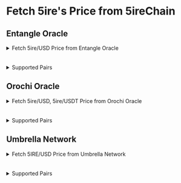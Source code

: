 # Fetch 5ire's Price from 5ireChain 


## Entangle Oracle

<details>
<summary>Fetch 5ire/USD Price from Entangle Oracle</summary>

This script fetches and verifies the `5IRE/USD` price using the PullConsumer smart contract on the 5ireChain.

## Prerequisites

- Node.js (v20 or higher)
- Yarn
- A `5ireChain Mainnet` Configuration
- Private key with sufficient `5IRE coins` for gas fees

## Setup

1. Install dependencies:
```bash
yarn install
```

2. Configure environment variables by creating a `.env` file:

```env
FIRE_URL=https://rpc.5ire.network
FIRE_DEPLOYER=your_private_key_here
```

## Running the Script
Execute the script using Hardhat:


```bash
npx hardhat run scripts/entangle/fetchAndVerify.ts --network fire
```



## Script Overview

The script performs the following operations:

1. Fetches verification data for 5IRE/USD price from `Entangle Oracle`
2. Interacts with the PullConsumer contract at `0xB1e44Fb6DDc1DA35300DA3b66be4235F1532d6D7`
3. Verifies the price using `merkle proofs` and `signatures`
4. Outputs the transaction hash upon successful verification

## Expected Output

When successful, you should see output similar to:

```
sent tx: 0x62364a7c80168b8a5a4e8e0758b7a034e96e2e57ae543a8c7907a27039e79a56
```


## References
+ https://docs.entangle.fi/universal-data-feeds-guides/how-to-integrate/evm-smart-contracts/fetch-data-via-pull-model


</details>

<br/>
<br/>

<details>
<summary>Supported Pairs </summary>

### 1. 5ire/USD


</details>



## Orochi Oracle


<details>
<summary>Fetch 5ire/USD, 5ire/USDT Price from Orochi Oracle</summary>
This script fetches the `5IRE/USD` and `5IRE/USDT` price using the FetchPrice smart contract on the 5ireChain.

## Prerequisites

- Node.js (v20 or higher)
- Yarn
- A `5ireChain Mainnet` Configuration
- Private key with sufficient `5IRE coins` for gas fees

## Setup

1. Install dependencies:
```bash
yarn install
```

2. Configure environment variables by creating a `.env` file:

```env
FIRE_URL=https://rpc.5ire.network
FIRE_DEPLOYER=your_private_key_here
```

## Running the Script
Compile and deploy the contract:

```bash
npx hardhat compile
```

Deploy the contract to the `5ireChain` network:

```bash
npx hardhat run scripts/orochi/deploy.ts --network fire
```

Copy the deployed contract address and update `orochifetch.ts` with it. Then run:

```bash
npx hardhat run scripts/orochi/orochifetch.ts --network fire
```



## Script Overview

The script performs the following operations:

1. Fetches `5IRE/USD` and `5IRE/USDT` prices from `Orochi Oracle`
2. Interacts with the FetchPrice contract at `0x3E36123bAE1d9EB392C32849324D093a45CEDd7F`
3. Retrieves and displays the latest price

## Expected Output

When successful, you should see output similar to:

```
📡 Fetching 5IRE/USDT price from contract...
💰 5IRE/USDT Price: 0.003066 USDT
💰 5IRE/USD Price: 0.003066352589999999 USD
```

## References
+ https://docs.orochi.network/orochi-network/orocle-v2.html



</details>
<br/>
<br/>

<details>
<summary>Supported Pairs </summary>

### 1. 5IRE/USD

### 2. 5IRE/USDT


</details>



## Umbrella Network

<details>
<summary>Fetch 5IRE/USD Price from Umbrella Network</summary>
This script fetches the `5IRE/USD` price using the `UmbrellaPriceFetcher` smart contract on the `5ireChain`.

## Prerequisites

- Node.js (v20 or higher)
- Yarn
- A `5ireChain Mainnet` Configuration
- Private key with sufficient `5IRE coins` for gas fees

## Setup

1. Install dependencies:
```bash
yarn install
```

2. Configure environment variables by creating a `.env` file:

```env
FIRE_URL=https://rpc.5ire.network
FIRE_DEPLOYER=your_private_key_here
```

## Running the Script
Compile and deploy the contract:

```bash
npx hardhat compile
```

Deploy the contract to the `5ireChain` network:

```bash
npx hardhat run scripts/Umbrella/deploy.ts --network fire
```

Copy the deployed contract address and update `umbrellaFetch.ts` with it. Then run:

```bash
npx hardhat run scripts/Umbrella/umbrellaFetch.ts --network fire
```

## Script Overview

The script performs the following operations:

1. Fetches `5IRE/USD` price from `Umbrella Network`
2. Interacts with the `Feed Address` contract at
`0x1B9131518EadDFDCCc1876616e3Bf9c534b4e527`
3. Retrieves and displays the latest price

## Expected Output

When successful, you should see output similar to:

```
Price: 0.00338371 USD
Timestamp: 1739737743
```

## References
+ https://umbrella-network.readme.io/docs/umb-token-contracts

+ https://github.com/umbrella-network/phoenix/blob/develop/contracts/onChainFeeds/UmbrellaFeedsReader.sol

</details>
<br/>
<br/>

<details>
<summary>Supported Pairs </summary>

### 1. 5IRE/USD

</details>

